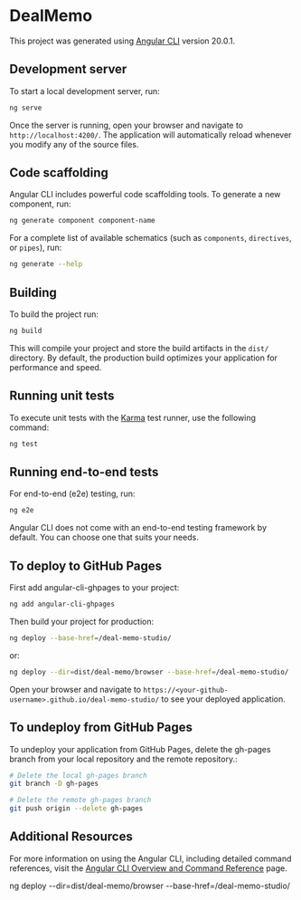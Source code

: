 # DealMemo

This project was generated using [Angular CLI](https://github.com/angular/angular-cli) version 20.0.1.

## Development server

To start a local development server, run:

```bash
ng serve
```

Once the server is running, open your browser and navigate to `http://localhost:4200/`. The application will automatically reload whenever you modify any of the source files.

## Code scaffolding

Angular CLI includes powerful code scaffolding tools. To generate a new component, run:

```bash
ng generate component component-name
```

For a complete list of available schematics (such as `components`, `directives`, or `pipes`), run:

```bash
ng generate --help
```

## Building

To build the project run:

```bash
ng build
```

This will compile your project and store the build artifacts in the `dist/` directory. By default, the production build optimizes your application for performance and speed.

## Running unit tests

To execute unit tests with the [Karma](https://karma-runner.github.io) test runner, use the following command:

```bash
ng test
```

## Running end-to-end tests

For end-to-end (e2e) testing, run:

```bash
ng e2e
```

Angular CLI does not come with an end-to-end testing framework by default. You can choose one that suits your needs.

## To deploy to GitHub Pages

First add angular-cli-ghpages to your project:

```bash
ng add angular-cli-ghpages
```

Then build your project for production:

```bash
ng deploy --base-href=/deal-memo-studio/ 
```

or:

```bash
ng deploy --dir=dist/deal-memo/browser --base-href=/deal-memo-studio/
```

Open your browser and navigate to `https://<your-github-username>.github.io/deal-memo-studio/` to see your deployed application.

## To undeploy from GitHub Pages

To undeploy your application from GitHub Pages, delete the gh-pages branch from your local repository and the remote repository.:

```bash
# Delete the local gh-pages branch
git branch -D gh-pages

# Delete the remote gh-pages branch
git push origin --delete gh-pages
```

## Additional Resources

For more information on using the Angular CLI, including detailed command references, visit the [Angular CLI Overview and Command Reference](https://angular.dev/tools/cli) page.


ng deploy --dir=dist/deal-memo/browser --base-href=/deal-memo-studio/
